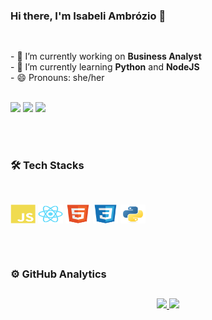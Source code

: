 ### Hi there, I'm Isabeli Ambrózio 👋
  ##
 
 <br>- 🔭 I’m currently working on <strong>Business Analyst</strong>
 <br>- 🌱 I’m currently learning <strong>Python</strong> and <strong>NodeJS</strong>
 <br>- 😄 Pronouns: she/her
<br><br>

  <div> 
 <a href="https://isabmma.github.io/portfolio_IA_2022/#home" target="_blank"><img src="https://img.shields.io/badge/website-000000?style=for-the-badge&logo=About.me&logoColor=white" target="_blank"></a> 
 <a href = "mailto:isabmma@gmail.com"><img src="https://img.shields.io/badge/-Gmail-%23333?style=for-the-badge&logo=gmail&logoColor=white" target="_blank"></a>
  <a href="https://www.linkedin.com/in/isabeli-ambr%C3%B3zio-15a32990/" target="_blank"><img src="https://img.shields.io/badge/-LinkedIn-%230077B5?style=for-the-badge&logo=linkedin&logoColor=white" target="_blank"></a> 
 </div>
 
   <br><br>
 ### 🛠 Tech Stacks
  ##
 <div style="display: inline_block"><br>
  <img align="center" alt="Isa-Js" height="30" width="40" src="https://raw.githubusercontent.com/devicons/devicon/master/icons/javascript/javascript-plain.svg">
  <img align="center" alt="Isa-React" height="30" width="40" src="https://raw.githubusercontent.com/devicons/devicon/master/icons/react/react-original.svg">
  <img align="center" alt="Isa-HTML" height="30" width="40" src="https://raw.githubusercontent.com/devicons/devicon/master/icons/html5/html5-original.svg">
  <img align="center" alt="Isa-CSS" height="30" width="40" src="https://raw.githubusercontent.com/devicons/devicon/master/icons/css3/css3-original.svg">
  <img align="center" alt="Isa-Python" height="30" width="40" src="https://raw.githubusercontent.com/devicons/devicon/master/icons/python/python-original.svg">
</div>
  
  <br><br>
 ### ⚙️ GitHub Analytics
  ##
<div align="center">
  <a href="https://github.com/Isabmma">
  <img height="180em" src="https://github-readme-stats.vercel.app/api?username=Isabmma&show_icons=true&theme=dracula&include_all_commits=true&count_private=true"/>
  <img height="180em" src="https://github-readme-stats.vercel.app/api/top-langs/?username=Isabmma&layout=compact&langs_count=7&theme=dracula"/>
</div>
  


 

